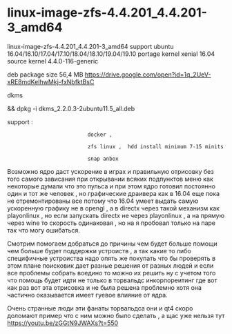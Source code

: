 # linux-image-zfs-4.4.201_4.4.201-3_amd64
linux-image-zfs-4.4.201_4.4.201-3_amd64 support ubuntu 16.04/16.10/17.04/17.10/18.04/18.10/19.04/19.10 portage  kernel xenial 16.04 source kernel  4.4.0-116-generic

deb package size 56,4 MB https://drive.google.com/open?id=1q_2UeV-xRE8mdKeIhwMkj-fxNbfktBsC

dkms 

&& dpkg -i dkms_2.2.0.3-2ubuntu11.5_all.deb


support :

                              docker , 

                              zfs linux ,  hdd install minimum 7-15 minits

                              snap anbox

Возможно ядро даст ускорение в играх и правильную отрисовку без того самого зависания при открывании всяких подпунктов меню  как некоторые думали что это пульса и при этом ядро готовил постоянно один и тот же человек , но графические драивера как в 16.04 еще пока не отремонтированы все потому что 16.04 умеет выдать самую ускоренную графику не в opengl , а в directx через такой механизм как playonlinux , но если запускать directx не через playonlinux , а на прямую через wine то скорость одинаковая , но на я пробовал только на паре так что могу ошибаться.

Смотрим помогаем добраться до причины чем будет больше помощи чем больше будет поддержки устроиств , а так какие то либо специфичные устроиства надо опять же покупать что бы проверять в этом плане поисковик дает разные решения от разных людей и если все проблемы собрать воедино то можно их решить ну с учетом того что помощь будет идти не только в торвальдс инкорпореитинг где вот как раз вот эта отрисовка и не была решена проблемно хотя она частично оказывается имеет гуевое влияние от ядра.

Очень странные люди эти фанаты торвальдса они и qt4 скоро доломают пример что с ним можно было сделать , а щас уже нельзя тут https://youtu.be/zGGtN9JWAXs?t=550
